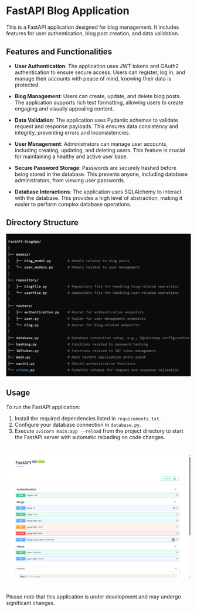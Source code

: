 # FastAPI Blog Application

This is a FastAPI application designed for blog management. It includes features for user authentication, blog post creation, and data validation.


## Features and Functionalities

- **User Authentication**: The application uses JWT tokens and OAuth2 authentication to ensure secure access. Users can register, log in, and manage their accounts with peace of mind, knowing their data is protected.

- **Blog Management**: Users can create, update, and delete blog posts. The application supports rich text formatting, allowing users to create engaging and visually appealing content.

- **Data Validation**: The application uses Pydantic schemas to validate request and response payloads. This ensures data consistency and integrity, preventing errors and inconsistencies.

- **User Management**: Administrators can manage user accounts, including creating, updating, and deleting users. This feature is crucial for maintaining a healthy and active user base.

- **Secure Password Storage**: Passwords are securely hashed before being stored in the database. This prevents anyone, including database administrators, from viewing user passwords.

- **Database Interactions**: The application uses SQLAlchemy to interact with the database. This provides a high level of abstraction, making it easier to perform complex database operations.


## Directory Structure

![Alt text](screenshots/Directory_structure.png)

## Usage

To run the FastAPI application:

1. Install the required dependencies listed in `requirements.txt`.
2. Configure your database connection in `database.py`.
3. Execute `uvicorn main:app --reload` from the project directory to start the FastAPI server with automatic reloading on code changes.

#
![Alt text](screenshots/blogapp.png)
#

Please note that this application is under development and may undergo significant changes.

